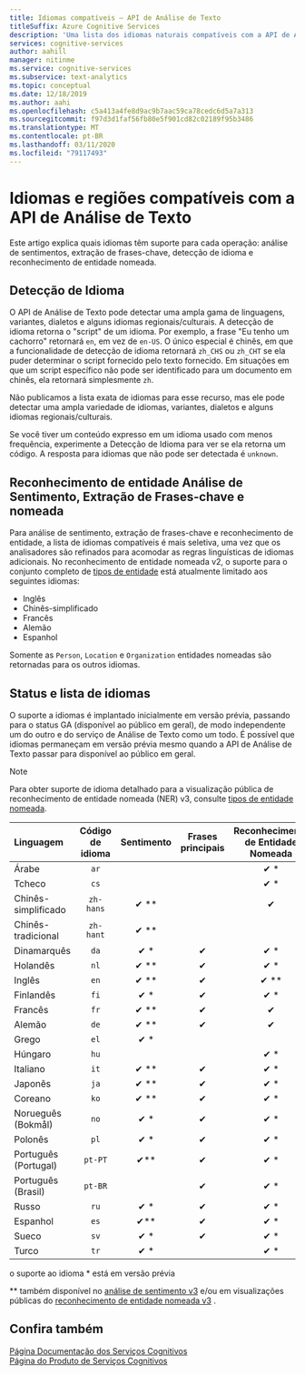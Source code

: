 ```yaml
---
title: Idiomas compatíveis – API de Análise de Texto
titleSuffix: Azure Cognitive Services
description: 'Uma lista dos idiomas naturais compatíveis com a API de Análise de Texto. Este artigo explica quais idiomas têm suporte para cada operação: análise de sentimento, extração de frases-chave, detecção de idioma e reconhecimento de entidade.'
services: cognitive-services
author: aahill
manager: nitinme
ms.service: cognitive-services
ms.subservice: text-analytics
ms.topic: conceptual
ms.date: 12/18/2019
ms.author: aahi
ms.openlocfilehash: c5a413a4fe8d9ac9b7aac59ca78cedc6d5a7a313
ms.sourcegitcommit: f97d3d1faf56fb80e5f901cd82c02189f95b3486
ms.translationtype: MT
ms.contentlocale: pt-BR
ms.lasthandoff: 03/11/2020
ms.locfileid: "79117493"
---
```

# <a name="language-and-region-support-for-the-text-analytics-api"></a>Idiomas e regiões compatíveis com a API de Análise de Texto

Este artigo explica quais idiomas têm suporte para cada operação: análise de sentimentos, extração de frases-chave, detecção de idioma e reconhecimento de entidade nomeada.

## <a name="language-detection"></a>Detecção de Idioma

O API de Análise de Texto pode detectar uma ampla gama de linguagens, variantes, dialetos e alguns idiomas regionais/culturais.  A detecção de idioma retorna o "script" de um idioma. Por exemplo, a frase "Eu tenho um cachorro" retornará `en`, em vez de `en-US`. O único especial é chinês, em que a funcionalidade de detecção de idioma retornará `zh_CHS` ou `zh_CHT` se ela puder determinar o script fornecido pelo texto fornecido. Em situações em que um script específico não pode ser identificado para um documento em chinês, ela retornará simplesmente `zh`.

Não publicamos a lista exata de idiomas para esse recurso, mas ele pode detectar uma ampla variedade de idiomas, variantes, dialetos e alguns idiomas regionais/culturais. 

Se você tiver um conteúdo expresso em um idioma usado com menos frequência, experimente a Detecção de Idioma para ver se ela retorna um código. A resposta para idiomas que não pode ser detectada é `unknown`.

## <a name="sentiment-analysis-key-phrase-extraction-and-named-entity-recognition"></a>Reconhecimento de entidade Análise de Sentimento, Extração de Frases-chave e nomeada

Para análise de sentimento, extração de frases-chave e reconhecimento de entidade, a lista de idiomas compatíveis é mais seletiva, uma vez que os analisadores são refinados para acomodar as regras linguísticas de idiomas adicionais. No reconhecimento de entidade nomeada v2, o suporte para o conjunto completo de [tipos de entidade](how-tos/text-analytics-how-to-entity-linking.md#named-entity-recognition-versions-and-features) está atualmente limitado aos seguintes idiomas: 
* Inglês
* Chinês-simplificado
* Francês
* Alemão
* Espanhol

Somente as `Person`, `Location` e `Organization` entidades nomeadas são retornadas para os outros idiomas.

## <a name="language-list-and-status"></a>Status e lista de idiomas

O suporte a idiomas é implantado inicialmente em versão prévia, passando para o status GA (disponível ao público em geral), de modo independente um do outro e do serviço de Análise de Texto como um todo. É possível que idiomas permaneçam em versão prévia mesmo quando a API de Análise de Texto passar para disponível ao público em geral.

> [!NOTE]
> Para obter suporte de idioma detalhado para a visualização pública de reconhecimento de entidade nomeada (NER) v3, consulte [tipos de entidade nomeada](named-entity-types.md).

| Linguagem              | Código de idioma | Sentimento | Frases principais | Reconhecimento de Entidade Nomeada | Vinculação de entidade |       Observações        |
|:----------------------|:-------------:|:---------:|:-----------:|:------------------------:|:--------------:|:------------------:|
| Árabe                |     `ar`      |           |             |           ✔ \*           |                |                    |
| Tcheco                 |     `cs`      |           |             |           ✔ \*           |                |                    |
| Chinês-simplificado    |   `zh-hans`   |  ✔ \*\*   |             |            ✔             |                | `zh` também é aceito                   |
| Chinês-tradicional   |   `zh-hant`   |  ✔ \*\*   |             |                          |                |                    |
| Dinamarquês                |     `da`      |   ✔ \*    |      ✔      |           ✔ \*           |                |                    |
| Holandês                 |     `nl`      |   ✔ \**   |      ✔      |           ✔ \*           |                |                    |
| Inglês               |     `en`      |   ✔ \**   |      ✔      |          ✔ \*\*          |     ✔ \**      |                    |
| Finlandês               |     `fi`      |   ✔ \*    |      ✔      |           ✔ \*           |                |                    |
| Francês                |     `fr`      |   ✔ \**   |      ✔      |            ✔             |                |                    |
| Alemão                |     `de`      |   ✔ \**   |      ✔      |            ✔             |                |                    |
| Grego                 |     `el`      |   ✔ \*    |             |                          |                |                    |
| Húngaro             |     `hu`      |           |             |           ✔ \*           |                |                    |
| Italiano               |     `it`      |   ✔ \**   |      ✔      |           ✔ \*           |                |                    |
| Japonês              |     `ja`      |   ✔ \**   |      ✔      |           ✔ \*           |                |                    |
| Coreano                |     `ko`      |   ✔ \*\*  |      ✔      |           ✔ \*           |                |                    |
| Norueguês (Bokmål)   |     `no`      |   ✔ \*    |      ✔      |           ✔ \*           |                | `nb` também é aceito                   |
| Polonês                |     `pl`      |   ✔ \*    |      ✔      |           ✔ \*           |                |                    |
| Português (Portugal) |    `pt-PT`    |   ✔\**    |      ✔      |           ✔ \*           |                | `pt` também é aceito |
| Português (Brasil)   |    `pt-BR`    |           |      ✔      |           ✔ \*           |                |                    |
| Russo               |     `ru`      |   ✔ \*    |      ✔      |           ✔ \*           |                |                    |
| Espanhol               |     `es`      |   ✔\**    |      ✔      |           ✔ \*           |     ✔ \**      |                    |
| Sueco               |     `sv`      |   ✔ \*    |      ✔      |           ✔ \*           |                |                    |
| Turco               |     `tr`      |   ✔ \*    |             |           ✔ \*           |                |                    |

o suporte ao idioma \* está em versão prévia

\** também disponível no [análise de sentimento v3](https://docs.microsoft.com/azure/cognitive-services/text-analytics/how-tos/text-analytics-how-to-sentiment-analysis#sentiment-analysis-versions-and-features) e/ou em visualizações públicas do [reconhecimento de entidade nomeada v3](how-tos/text-analytics-how-to-entity-linking.md#named-entity-recognition-versions-and-features) .

## <a name="see-also"></a>Confira também

[Página Documentação dos Serviços Cognitivos](https://docs.microsoft.com/azure/cognitive-services/)   
[Página do Produto de Serviços Cognitivos](https://azure.microsoft.com/services/cognitive-services/)

